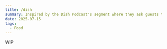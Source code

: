 ```yaml
---
title: /dish
summary: Inspired by the Dish Podcast's segment where they ask guests their food likes and dislikes.
date: 2025-07-15
tags:
  - Food
---
```


WIP